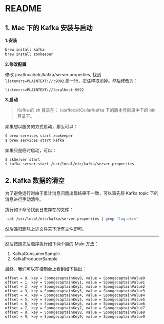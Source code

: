 # README

## 1. Mac 下的 Kafka 安装与启动

**1.安装**

```bash
brew install kafka
brew install zookeeper
```

**2.修改配置**

修改 /usr/local/etc/kafka/server.properties, 找到 `listeners=PLAINTEXT://:9092` 那一行，把注释取消掉。然后修改为：

```
listeners=PLAINTEXT://localhost:9092
```

**3.启动**

> Kafka 的 sh 目录在： /usr/local/Cellar/kafka 下的版本号目录中下的 bin 目录下。

如果想以服务的方式启动，那么可以：

```bash
$ brew services start zookeeper
$ brew services start kafka
```

如果只是临时启动，可以：

```bash
$ zkServer start
$ kafka-server-start /usr/local/etc/kafka/server.properties
```

## 2. Kafka 数据的清空

为了避免运行时由于累计消息问题出现结果不一致，可以事先将 Kafka topic 下的消息进行手动清空。

执行如下命令找到日志存在的文件：

```bash
 cat /usr/local/etc/kafka/server.properties | grep "log.dirs"
```

然后递归删除上述文件夹下所有文件即可。

---

然后按照先后顺序执行如下两个类的 Main 方法：

1. KafkaConsumerSample
2. KafkaProducerSample

最终，我们可以在控制台上看到如下输出：

```
offset = 0, key = SpongecaptainKey0, value = SpongecaptainValue0 
offset = 1, key = SpongecaptainKey1, value = SpongecaptainValue1 
offset = 2, key = SpongecaptainKey2, value = SpongecaptainValue2 
offset = 3, key = SpongecaptainKey3, value = SpongecaptainValue3 
offset = 4, key = SpongecaptainKey4, value = SpongecaptainValue4 
offset = 5, key = SpongecaptainKey5, value = SpongecaptainValue5 
offset = 6, key = SpongecaptainKey6, value = SpongecaptainValue6 
offset = 7, key = SpongecaptainKey7, value = SpongecaptainValue7 
offset = 8, key = SpongecaptainKey8, value = SpongecaptainValue8 
offset = 9, key = SpongecaptainKey9, value = SpongecaptainValue9 
```